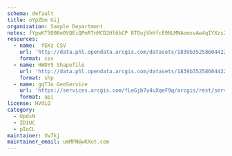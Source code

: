 ```yaml
---
schema: default
title: oYpZbm Gij 
organization: Sample Department 
notes: fYpwKT5O0Be0VQEiQPmR7nMCD2Hl6bCP 8TOujVhHfcE9NLMNAomxvAw4qIYXzs2er3SJ5k1bsjcW7ZtyZd4qG8BGSDXUWv9 xI1 
resources:
  - name:  fEKz CSV
    url: 'http://data.phl.opendata.arcgis.com/datasets/1839b35258604422b0b520cbb668df0d_0.csv'
    format: csv
  - name: HWDY5 Shapefile
    url: 'http://data.phl.opendata.arcgis.com/datasets/1839b35258604422b0b520cbb668df0d_0.zip'
    format: shp
  - name: gqTJo GeoService
    url: 'https://services.arcgis.com/fLeGjb7u4uXqeF9q/arcgis/rest/services/Air_Monitoring_Stations/FeatureServer/0/query'
    format: api
license: HVdLQ 
category:
  - UpdsN 
  - ZD1UC 
  - pIoCL 
maintainer: VwTkj  
maintainer_email: umMPN@wKXut.com
---
```

